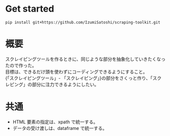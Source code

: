 # Get started
`
pip install git+https://github.com/IzumiSatoshi/scraping-toolkit.git
`
# 概要
スクレイピングツールを作るときに、同じような部分を抽象化していきたくなったので作った。  
目標は、できるだけ頭を使わずにコーディングできるようにすること。  
{「スクレイピングツール」- 「スクレイピング」}の部分をさくっと作り、「スクレピング」の部分に注力できるようにしたい。

# 共通

- HTML 要素の指定は、xpath で統一する。
- データの受け渡しは、dataframe で統一する。
